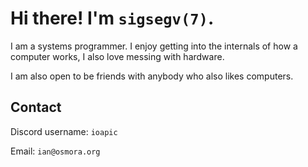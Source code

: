 # Hi there! I'm ``sigsegv(7)``.

I am a systems programmer. I enjoy getting into the internals
of how a computer works, I also love messing with hardware.

I am also open to be friends with anybody who also likes computers.

## Contact

Discord username: ``ioapic``

Email: ``ian@osmora.org``
